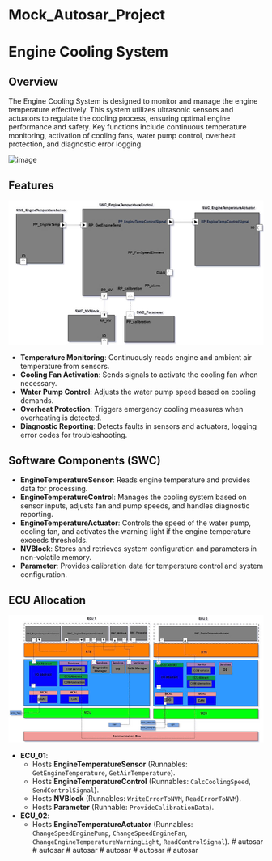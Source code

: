 # Mock_Autosar_Project
# Engine Cooling System

## Overview
The Engine Cooling System is designed to monitor and manage the engine temperature effectively. This system utilizes ultrasonic sensors and actuators to regulate the cooling process, ensuring optimal engine performance and safety. Key functions include continuous temperature monitoring, activation of cooling fans, water pump control, overheat protection, and diagnostic error logging.

![image](https://github.com/user-attachments/assets/b19cb8a8-5695-4069-98f0-a1e8c0bd68c4)


## Features
![Features](https://github.com/tiencao75/Mock_Autosar_Project/blob/main/z6413832689867_af4647b1c5a4e8741c1e06836e3b9a04.jpg?raw=true)
- **Temperature Monitoring**: Continuously reads engine and ambient air temperature from sensors.
- **Cooling Fan Activation**: Sends signals to activate the cooling fan when necessary.
- **Water Pump Control**: Adjusts the water pump speed based on cooling demands.
- **Overheat Protection**: Triggers emergency cooling measures when overheating is detected.
- **Diagnostic Reporting**: Detects faults in sensors and actuators, logging error codes for troubleshooting.

## Software Components (SWC)
- **EngineTemperatureSensor**: Reads engine temperature and provides data for processing.
- **EngineTemperatureControl**: Manages the cooling system based on sensor inputs, adjusts fan and pump speeds, and handles diagnostic reporting.
- **EngineTemperatureActuator**: Controls the speed of the water pump, cooling fan, and activates the warning light if the engine temperature exceeds thresholds.
- **NVBlock**: Stores and retrieves system configuration and parameters in non-volatile memory.
- **Parameter**: Provides calibration data for temperature control and system configuration.

## ECU Allocation
![Sơ đồ SWC mapping](https://github.com/tiencao75/Mock_Autosar_Project/blob/main/z6413834761491_68636943e8a1603ebf1fc375b0973de1.jpg?raw=true)
<!-- Nếu cần điều chỉnh kích thước, bạn có thể dùng HTML -->
<!-- <img src="URL_hình_ảnh_2" width="500"> -->

- **ECU_01**:
  - Hosts **EngineTemperatureSensor** (Runnables: `GetEngineTemperature`, `GetAirTemperature`).
  - Hosts **EngineTemperatureControl** (Runnables: `CalcCoolingSpeed`, `SendControlSignal`).
  - Hosts **NVBlock** (Runnables: `WriteErrorToNVM`, `ReadErrorToNVM`).
  - Hosts **Parameter** (Runnable: `ProvideCalibrationData`).
- **ECU_02**:
  - Hosts **EngineTemperatureActuator** (Runnables: `ChangeSpeedEnginePump`, `ChangeSpeedEngineFan`, `ChangeEngineTemperatureWarningLight`, `ReadControlSignal`).
#   a u t o s a r 
 
 #   a u t o s a r 
 
 #   a u t o s a r 
 
 #   a u t o s a r 
 
 #   a u t o s a r 
 
 #   a u t o s a r 
 
 
